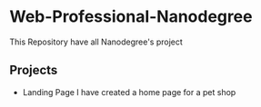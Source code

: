 # Web-Professional-Nanodegree
This Repository have all Nanodegree's project 

## Projects
* Landing Page
I have created a home page for a pet shop
